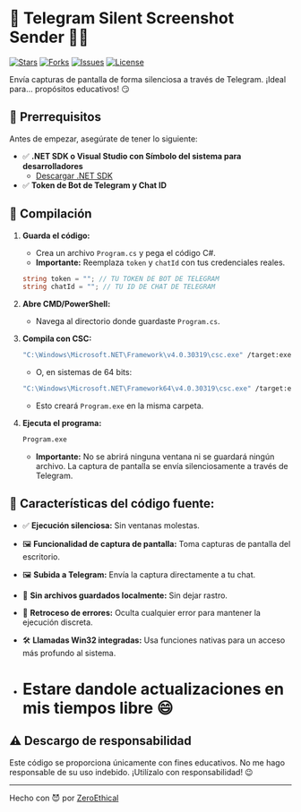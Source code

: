 # 📸 Telegram Silent Screenshot Sender 👩‍💻

[![Stars](https://img.shields.io/github/stars/ZeroEthical/Silent-Telegram-Screenshot-Sender?style=social)](https://github.com/ZeroEthical/Silent-Telegram-Screenshot-Sender/stargazers)
[![Forks](https://img.shields.io/github/forks/ZeroEthical/Silent-Telegram-Screenshot-Sender?style=social)](https://github.com/ZeroEthical/Silent-Telegram-Screenshot-Sender/network/members)
[![Issues](https://img.shields.io/github/issues/ZeroEthical/Silent-Telegram-Screenshot-Sender)](https://github.com/ZeroEthical/Silent-Telegram-Screenshot-Sender/issues)
[![License](https://img.shields.io/github/license/ZeroEthical/Silent-Telegram-Screenshot-Sender)](LICENSE)

Envía capturas de pantalla de forma silenciosa a través de Telegram. ¡Ideal para... propósitos educativos! 😏

## 🧾 Prerrequisitos

Antes de empezar, asegúrate de tener lo siguiente:

*   ✅ **.NET SDK o Visual Studio con Símbolo del sistema para desarrolladores**
    *   [Descargar .NET SDK](https://dotnet.microsoft.com/download)
*   ✅ **Token de Bot de Telegram y Chat ID**

## 🔧 Compilación

1.  **Guarda el código:**
    *   Crea un archivo `Program.cs` y pega el código C#.
    *   **Importante:** Reemplaza `token` y `chatId` con tus credenciales reales.

    ```csharp
    string token = ""; // TU TOKEN DE BOT DE TELEGRAM
    string chatId = ""; // TU ID DE CHAT DE TELEGRAM
    ```

2.  **Abre CMD/PowerShell:**
    *   Navega al directorio donde guardaste `Program.cs`.

3.  **Compila con CSC:**

    ```bash
    "C:\Windows\Microsoft.NET\Framework\v4.0.30319\csc.exe" /target:exe /platform:x86 /optimize Program.cs
    ```

    *   O, en sistemas de 64 bits:

    ```bash
    "C:\Windows\Microsoft.NET\Framework64\v4.0.30319\csc.exe" /target:exe /platform:x64 /optimize Program.cs
    ```

    *   Esto creará `Program.exe` en la misma carpeta.

4.  **Ejecuta el programa:**

    ```bash
    Program.exe
    ```

    *   **Importante:** No se abrirá ninguna ventana ni se guardará ningún archivo. La captura de pantalla se envía silenciosamente a través de Telegram.

## 💎 Características del código fuente:

*   ✅ **Ejecución silenciosa:** Sin ventanas molestas.
*   🖼 **Funcionalidad de captura de pantalla:** Toma capturas de pantalla del escritorio.
*   🖼 **Subida a Telegram:** Envía la captura directamente a tu chat.
*   💾 **Sin archivos guardados localmente:** Sin dejar rastro.
*   🔄 **Retroceso de errores:** Oculta cualquier error para mantener la ejecución discreta.
*   🛠 **Llamadas Win32 integradas:** Usa funciones nativas para un acceso más profundo al sistema.

*   # Estare dandole actualizaciones en mis tiempos libre 😄

## ⚠️ Descargo de responsabilidad

Este código se proporciona únicamente con fines educativos. No me hago responsable de su uso indebido. ¡Utilízalo con responsabilidad! 😉

---

Hecho con 😈 por [ZeroEthical](https://github.com/ZeroEthical)
